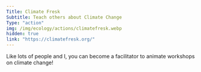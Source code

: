 ```yaml
---
Title: Climate Fresk
Subtitle: Teach others about Climate Change
Type: "action"
img: /img/ecology/actions/climatefresk.webp
hidden: true
link: "https://climatefresk.org/"
---
```


Like lots of people and I, you can become a facilitator to animate workshops on climate change!